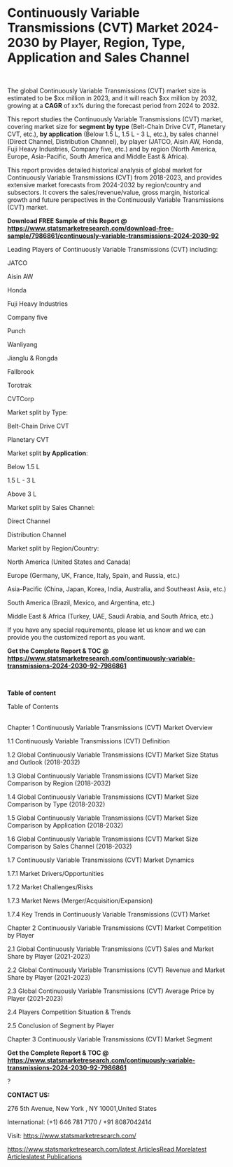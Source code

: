 <h1>Continuously Variable Transmissions (CVT) Market 2024-2030 by Player, Region, Type, Application and Sales Channel</h1><br/><p>The global Continuously Variable Transmissions (CVT) market size is estimated to be $xx million in 2023, and it will reach $xx million by 2032, growing at a <strong>CAGR</strong> of xx% during the forecast period from 2024 to 2032.</p>
 
 
 
 <p>This report studies the Continuously Variable Transmissions (CVT) market, covering market size for <strong>segment by type</strong> (Belt-Chain Drive CVT, Planetary CVT, etc.), <strong>by application</strong> (Below 1.5 L, 1.5 L - 3 L, etc.), by sales channel (Direct Channel, Distribution Channel), by player (JATCO, Aisin AW, Honda, Fuji Heavy Industries, Company five, etc.) and by region (North America, Europe, Asia-Pacific, South America and Middle East & Africa).</p>
 
 
 
 <p>This report provides detailed historical analysis of global market for Continuously Variable Transmissions (CVT) from 2018-2023, and provides extensive market forecasts from 2024-2032 by region/country and subsectors. It covers the sales/revenue/value, gross margin, historical growth and future perspectives in the Continuously Variable Transmissions (CVT) market.</p>
 
 
 
 <p><strong>Download FREE Sample of this Report @ <a href="https://www.statsmarketresearch.com/download-free-sample/7986861/continuously-variable-transmissions-2024-2030-92">https://www.statsmarketresearch.com/download-free-sample/7986861/continuously-variable-transmissions-2024-2030-92</a></strong></p>
 
 
 
 <p>Leading Players of Continuously Variable Transmissions (CVT) including:</p>
 
 
 
 <p>JATCO</p>
 
 
 
 <p>Aisin AW</p>
 
 
 
 <p>Honda</p>
 
 
 
 <p>Fuji Heavy Industries</p>
 
 
 
 <p>Company five</p>
 
 
 
 <p>Punch</p>
 
 
 
 <p>Wanliyang</p>
 
 
 
 <p>Jianglu & Rongda</p>
 
 
 
 <p>Fallbrook</p>
 
 
 
 <p>Torotrak</p>
 
 
 
 <p>CVTCorp</p>
 
 
 
 <p>Market split by Type:</p>
 
 
 
 <p>Belt-Chain Drive CVT</p>
 
 
 
 <p>Planetary CVT</p>
 
 
 
 <p>Market split <strong>by Application</strong>:</p>
 
 
 
 <p>Below 1.5 L</p>
 
 
 
 <p>1.5 L - 3 L</p>
 
 
 
 <p>Above 3 L</p>
 
 
 
 <p>Market split by Sales Channel:</p>
 
 
 
 <p>Direct Channel</p>
 
 
 
 <p>Distribution Channel</p>
 
 
 
 <p>Market split by Region/Country:</p>
 
 
 
 <p>North America (United States and Canada)</p>
 
 
 
 <p>Europe (Germany, UK, France, Italy, Spain, and Russia, etc.)</p>
 
 
 
 <p>Asia-Pacific (China, Japan, Korea, India, Australia, and Southeast Asia, etc.)</p>
 
 
 
 <p>South America (Brazil, Mexico, and Argentina, etc.)</p>
 
 
 
 <p>Middle East & Africa (Turkey, UAE, Saudi Arabia, and South Africa, etc.)</p>
 
 
 
 <p>If you have any special requirements, please let us know and we can provide you the customized report as you want.</p>
 
 
 
 <div><b>Get the Complete Report & TOC @ <a href="https://www.statsmarketresearch.com/continuously-variable-transmissions-2024-2030-92-7986861">https://www.statsmarketresearch.com/continuously-variable-transmissions-2024-2030-92-7986861</a></b></div>
 
 
 
 <p><br />
 
 <b>Table of content</b></p>
 
 
 
 <p>Table of Contents<br />
 
 <br />
 
 Chapter 1 Continuously Variable Transmissions (CVT) Market Overview<br />
 
 1.1 Continuously Variable Transmissions (CVT) Definition<br />
 
 1.2 Global Continuously Variable Transmissions (CVT) Market Size Status and Outlook (2018-2032)<br />
 
 1.3 Global Continuously Variable Transmissions (CVT) Market Size Comparison by Region (2018-2032)<br />
 
 1.4 Global Continuously Variable Transmissions (CVT) Market Size Comparison by Type (2018-2032)<br />
 
 1.5 Global Continuously Variable Transmissions (CVT) Market Size Comparison by Application (2018-2032)<br />
 
 1.6 Global Continuously Variable Transmissions (CVT) Market Size Comparison by Sales Channel (2018-2032)<br />
 
 1.7 Continuously Variable Transmissions (CVT) Market Dynamics<br />
 
 1.7.1 Market Drivers/Opportunities<br />
 
 1.7.2 Market Challenges/Risks<br />
 
 1.7.3 Market News (Merger/Acquisition/Expansion)<br />
 
 1.7.4 Key Trends in Continuously Variable Transmissions (CVT) Market<br />
 
 Chapter 2 Continuously Variable Transmissions (CVT) Market Competition by Player<br />
 
 2.1 Global Continuously Variable Transmissions (CVT) Sales and Market Share by Player (2021-2023)<br />
 
 2.2 Global Continuously Variable Transmissions (CVT) Revenue and Market Share by Player (2021-2023)<br />
 
 2.3 Global Continuously Variable Transmissions (CVT) Average Price by Player (2021-2023)<br />
 
 2.4 Players Competition Situation & Trends<br />
 
 2.5 Conclusion of Segment by Player<br />
 
 Chapter 3 Continuously Variable Transmissions (CVT) Market Segment</p>
 
 
 
 <div><b>Get the Complete Report & TOC @ <a href="https://www.statsmarketresearch.com/continuously-variable-transmissions-2024-2030-92-7986861">https://www.statsmarketresearch.com/continuously-variable-transmissions-2024-2030-92-7986861</a></b></div>
 
 
 
 <p>? </p>
 
 
 
 <p><b>CONTACT US:</b><br />
 
 276 5th Avenue, New York , NY 10001,United States<br />
 
 International: (+1) 646 781 7170 / +91 8087042414<br />
 
 Visit: <a href="https://www.statsmarketresearch.com/">https://www.statsmarketresearch.com/</a><br />
 
 <a href="https://gyeongbokgung.com">https://www.statsmarketresearch.com/</a><a href="https://hallyeomaritime.com">latest Articles</a><a href="https://jingwansa.com">Read More</a><a href="https://nguoiviet.jp/">latest Articles</a><a href="https://www.intelmarketresearch.com/">latest Publications</a></p>